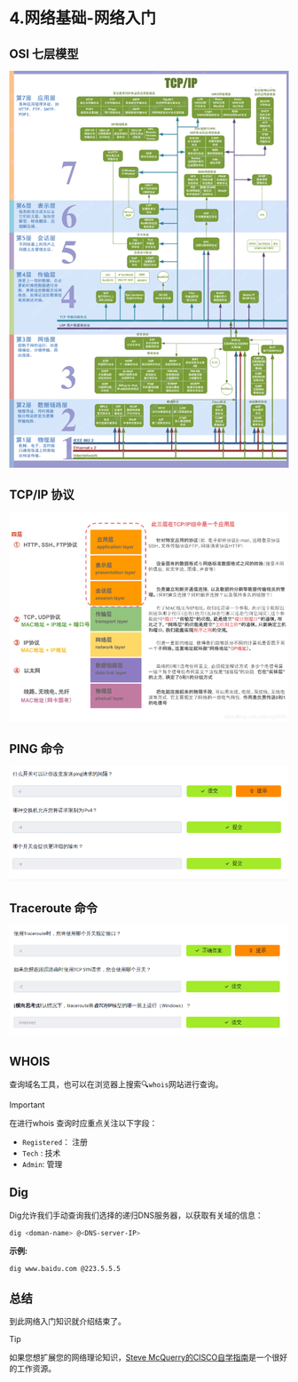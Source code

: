 # 4.网络基础-网络入门

## OSI 七层模型


![](assets/4.tryhackme_part_004/4.Tryhackme_Part_004-1.png)
## TCP/IP 协议

![](assets/4.tryhackme_part_004/4.Tryhackme_Part_004-5.png)
## PING 命令
![](assets/4.tryhackme_part_004/4.Tryhackme_Part_004-6.png)
## Traceroute 命令
![](assets/4.tryhackme_part_004/4.Tryhackme_Part_004-7.png)
## WHOIS

查询域名工具，也可以在浏览器上搜索🔍`whois`网站进行查询。
> [!IMPORTANT]
> 在进行whois 查询时应重点关注以下字段：
>- `Registered`： 注册
>- `Tech` : 技术
>- `Admin`: 管理

## Dig

Dig允许我们手动查询我们选择的递归DNS服务器，以获取有关域的信息：

```bash
dig <doman-name> @<DNS-server-IP>
```

**示例:**

  ```shell
dig www.baidu.com @223.5.5.5
```


## 总结

到此网络入门知识就介绍结束了。
> [!TIP]
如果您想扩展您的网络理论知识，[Steve McQuerry的CISCO自学指南](https://www.amazon.co.uk/Interconnecting-Cisco-Network-Devices-ICND1/dp/1587054620/ref=sr_1_1?keywords=Interconnecting+Cisco+Network+Devices%2C+Part+1&qid=1583683766&sr=8-1)是一个很好的工作资源。
